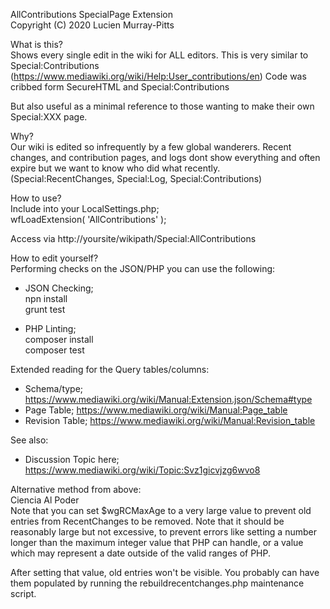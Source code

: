 AllContributions SpecialPage Extension  
Copyright (C) 2020 Lucien Murray-Pitts

What is this?  
Shows every single edit in the wiki for ALL editors.
This is very similar to Special:Contributions
(https://www.mediawiki.org/wiki/Help:User_contributions/en)
Code was cribbed form SecureHTML and Special:Contributions

But also useful as a minimal reference to those wanting to make
their own Special:XXX page.

Why?  
Our wiki is edited so infrequently by a few global
wanderers.  Recent changes, and contribution pages, and logs dont
show everything and often expire but we want to know who did what
recently. (Special:RecentChanges, Special:Log, Special:Contributions)

How to use?  
Include into your LocalSettings.php;  
  wfLoadExtension( 'AllContributions' );

Access via http://yoursite/wikipath/Special:AllContributions

How to edit yourself?  
Performing checks on the JSON/PHP you can use the following:
 * JSON Checking;  
   npn install  
   grunt test  

 * PHP Linting;  
   composer install  
   composer test  

Extended reading for the Query tables/columns: 
* Schema/type; https://www.mediawiki.org/wiki/Manual:Extension.json/Schema#type
* Page Table; https://www.mediawiki.org/wiki/Manual:Page_table
* Revision Table; https://www.mediawiki.org/wiki/Manual:Revision_table

See also:  
* Discussion Topic here; https://www.mediawiki.org/wiki/Topic:Svz1gicvjzg6wvo8

Alternative method from above:  
Ciencia Al Poder   
Note that you can set $wgRCMaxAge to a very large value to prevent old entries from RecentChanges to be removed. Note that it should be reasonably large but not excessive, to prevent errors like setting a number longer than the maximum integer value that PHP can handle, or a value which may represent a date outside of the valid ranges of PHP.

After setting that value, old entries won't be visible. You probably can have them populated by running the rebuildrecentchanges.php maintenance script.


